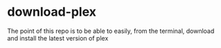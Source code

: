 # download-plex

The point of this repo is to be able to easily, from the terminal, download and install the latest version of plex
